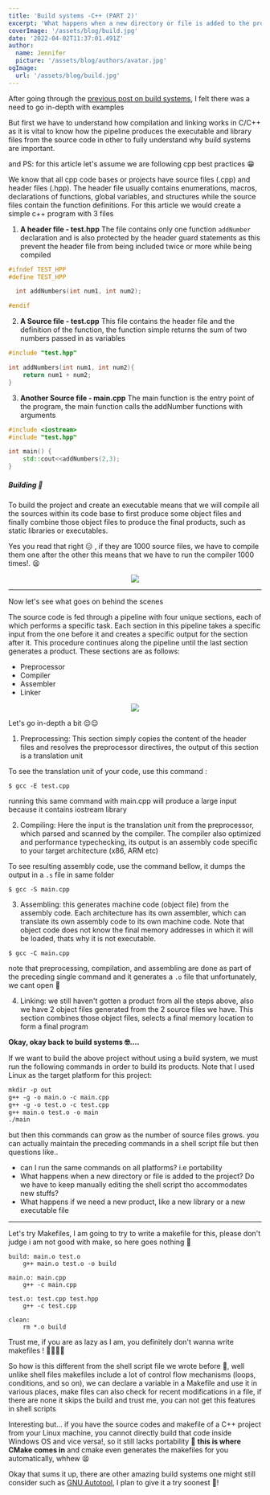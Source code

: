 ```yaml
---
title: 'Build systems -C++ (PART 2)'
excerpt: 'What happens when a new directory or file is added to the project? Do we have to keep manually editing the build script tho accommodate new stuffs? 🤦'
coverImage: '/assets/blog/build.jpg'
date: '2022-04-02T11:37:01.491Z'
author:
  name: Jennifer
  picture: '/assets/blog/authors/avatar.jpg'
ogImage:
  url: '/assets/blog/build.jpg'
---
```


After going through the [previous post on build systems](/posts/buildsystems/), I felt there was a need to go in-depth with examples 

But first we have to understand how compilation and linking works in C/C++ as it is vital to know how the pipeline produces the executable and library files from the source code in other to fully understand why build systems are important.

and PS: for this article let's assume we are following cpp best practices 😁

We know that all cpp code bases or projects have source files (.cpp) and header files (.hpp). The header file usually contains enumerations, macros,  declarations of functions, global variables, and structures while the source files contain the function definitions. For this article we would create a simple c++ program with 3 files 

1. **A header file - test.hpp**
The file contains only one function `addNumber` declaration and is also protected by the header guard statements as this prevent the header file from being included twice or more while being compiled
```c++
#ifndef TEST_HPP
#define TEST_HPP

  int addNumbers(int num1, int num2);

#endif
```

2. **A Source file - test.cpp**
This file contains the header file and the definition of the function, the function simple returns the sum of two numbers passed in as variables
```c++
#include "test.hpp"

int addNumbers(int num1, int num2){
    return num1 + num2;
}
```

3. **Another Source file - main.cpp**
The main function is the entry point of the program, the main function calls the addNumber functions with arguments
```c++
#include <iostream>
#include "test.hpp"

int main() {
    std::cout<<addNumbers(2,3);
}
```

##### Building  🙂
To build the project and create an executable means that we will compile all the sources within its code base to first produce some object files and finally combine those object files to produce the final products, such as static libraries or executables.

Yes you read that right 😑 , if they are 1000 source files, we have to compile them one after the other this means that we have to run the compiler 1000 times!. 😫 

<p align="center">
    <img src="/assets/gifs/6E2.gif">
</p>

---

Now let's see what goes on behind the scenes

The source code is fed through a pipeline with four unique sections, each of which performs a specific task. Each section in this pipeline takes a specific input from the one before it and creates a specific output for the section after it. This procedure continues along the pipeline until the last section generates a product. These sections are as follows:
- Preprocessor
- Compiler
- Assembler
- Linker

<p align="center">
    <img src="/assets/blog/tools.jpg">
</p>

Let's go in-depth a bit 😌😌

1. Preprocessing: This section simply copies the content of the header files and resolves the preprocessor directives, the output of this section is a translation unit

To see the translation unit of your code, use this command :
```
$ gcc -E test.cpp
```
running this same command with main.cpp will produce a large input because it contains iostream library

2. Compiling: Here the input is the translation unit from the preprocessor, which parsed and scanned by the compiler. The compiler also optimized and performance typechecking, its output is an assembly code specific to your target architecture (x86, ARM etc)

To see resulting assembly code, use the command bellow, it dumps the output in a `.s` file in same folder
```
$ gcc -S main.cpp
```

3. Assembling: this generates machine code (object file) from the assembly code. Each architecture has its own assembler, which can translate its own assembly code to its own machine code. Note that object code does not know the final memory addresses in which it will be loaded, thats why it is not executable.

```
$ gcc -C main.cpp
```
note that preprocessing, compilation, and assembling are done as part of the preceding single command and it generates a `.o` file that unfortunately, we cant open 🤷

4. Linking: we still haven't gotten a product from all the steps above, also we have 2 object files generated from the 2 source files we have. This section combines those object files, selects a final memory location to form a final program

**Okay, okay back to build systems 🤓....**

If we want to build the above project without using a build system, we must run the following commands in order to build its products. Note that I used Linux as the target platform for this project:

```markdown
mkdir -p out
g++ -g -o main.o -c main.cpp
g++ -g -o test.o -c test.cpp
g++ main.o test.o -o main
./main
```

but then this commands can grow as the number of source files grows. you can actually maintain the preceding commands in a shell script file but then questions like..

- can I run the same commands on all platforms? i.e portability 
- What happens when a new directory or file is added to the project? Do we have to keep manually editing the shell script tho accommodates new stuffs?
- What happens if we need a new product, like a new library or a new executable file

---

Let's try Makefiles, I am going to try to write a makefile for this, please don't judge i am not good with make, so here goes nothing 🙈


```
build: main.o test.o
    g++ main.o test.o -o build

main.o: main.cpp
    g++ -c main.cpp

test.o: test.cpp test.hpp
    g++ -c test.cpp

clean: 
    rm *.o build
``` 

Trust me, if you are as lazy as I am, you definitely don't wanna write makefiles ! 🏃🏾‍♂️😂

So how is this different from the shell script file we wrote before  🤔, well unlike shell files makefiles include a lot of control flow mechanisms (loops, conditions, and so on), we can declare a variable in a Makefile and use it in various places, make files can also check for recent modifications in a file, if there are none it skips the build and trust me, you can not get this features in shell scripts 

Interesting but... if you have the source codes and makefile of a C++ project from your Linux machine, you cannot directly build that code inside Windows OS and vice versa!, so it still lacks portability 🤷 **this is where CMake comes in** and cmake even generates the makefiles for you automatically, whhew 😫

Okay that sums it up, there are other amazing build systems one might still consider such as [GNU Autotool](https://en.wikipedia.org/wiki/GNU_Autotools), I plan to give it a try soonest 🙂!


